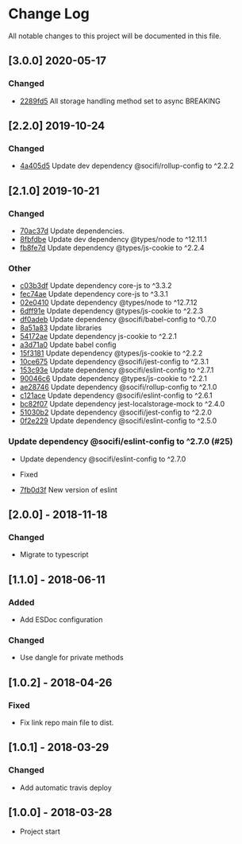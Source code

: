 # Change Log
All notable changes to this project will be documented in this file.

## [3.0.0] 2020-05-17
### Changed
- [2289fd5](https://github.com/fabulator/storage-keeper/commit/2289fd52cd8a2448d0521a6fc0db07d3ae59e108) All storage handling method set to async BREAKING

## [2.2.0] 2019-10-24
### Changed
- [4a405d5](https://github.com/fabulator/storage-keeper/commit/4a405d527ca86811f355e4b0efc5d6a739f7a625) Update dev dependency @socifi/rollup-config to ^2.2.2

## [2.1.0] 2019-10-21
### Changed
- [70ac37d](https://github.com/fabulator/storage-keeper/commit/70ac37d2f1a4a641d03cc7f941ff40516abc84d1) Update dependencies.
- [8fbfdbe](https://github.com/fabulator/storage-keeper/commit/8fbfdbe9d6d33f5be757a73bfea9b6e2324f0aa5) Update dev dependency @types/node to ^12.11.1 
- [fb8fe7d](https://github.com/fabulator/storage-keeper/commit/fb8fe7d5708ec254084672976551d05054427dd9) Update dependency @types/js-cookie to ^2.2.4

### Other
- [c03b3df](https://github.com/fabulator/storage-keeper/commit/c03b3dfa011cc6a0a5327a5af37165130670a1ec) Update dependency core-js to ^3.3.2
- [fec74ae](https://github.com/fabulator/storage-keeper/commit/fec74ae6dafbb468aa17d35014cf360a6d994bf4) Update dependency core-js to ^3.3.1
- [02e0410](https://github.com/fabulator/storage-keeper/commit/02e0410bb7c87bce634dbb80c8e86c4eace996c1) Update dependency @types/node to ^12.7.12
- [6dff91e](https://github.com/fabulator/storage-keeper/commit/6dff91e0f3250ad8fae31a17d10c86f0960bd05b) Update dependency @types/js-cookie to ^2.2.3
- [df0adeb](https://github.com/fabulator/storage-keeper/commit/df0adebb96e705da2b154c3ae514a215286df60f) Update dependency @socifi/babel-config to ^0.7.0
- [8a51a83](https://github.com/fabulator/storage-keeper/commit/8a51a8349a11c77e2e8d79e2d0a39299b346ea9a) Update libraries
- [54172ae](https://github.com/fabulator/storage-keeper/commit/54172ae216cdd9b632ee100bfd3b20f3ffc572bb) Update dependency js-cookie to ^2.2.1
- [a3d71a0](https://github.com/fabulator/storage-keeper/commit/a3d71a0b25c8c6b7f6c8d36bf399b73937740517) Update babel config
- [15f3181](https://github.com/fabulator/storage-keeper/commit/15f318149f44dcd321d1bc4757205e036397ddb5) Update dependency @types/js-cookie to ^2.2.2
- [10ce675](https://github.com/fabulator/storage-keeper/commit/10ce675b5b061648d4026274d932cab6f67ef1ff) Update dependency @socifi/jest-config to ^2.3.1
- [153c93e](https://github.com/fabulator/storage-keeper/commit/153c93e9d1e511cb0310bec2f0a6017018386109) Update dependency @socifi/eslint-config to ^2.7.1
- [90046c6](https://github.com/fabulator/storage-keeper/commit/90046c6a89556d83c55579d256191a76c5d33d99) Update dependency @types/js-cookie to ^2.2.1
- [ae28746](https://github.com/fabulator/storage-keeper/commit/ae28746473b197e5dc8e52a8067059e1e54ce0f0) Update dependency @socifi/rollup-config to ^2.1.0
- [c121ace](https://github.com/fabulator/storage-keeper/commit/c121acee16af44b7e0e7adafebf810fa3fcc7546) Update dependency @socifi/eslint-config to ^2.6.1
- [bc82f07](https://github.com/fabulator/storage-keeper/commit/bc82f07c87e5b68d98514323897d87cb2c462432) Update dependency jest-localstorage-mock to ^2.4.0
- [51030b2](https://github.com/fabulator/storage-keeper/commit/51030b2b84121fc033723bb43aec226719fe323a) Update dependency @socifi/jest-config to ^2.2.0
- [0f2e229](https://github.com/fabulator/storage-keeper/commit/0f2e22909279a99e424001635cb0e29f371fea0d) Update dependency @socifi/eslint-config to ^2.5.0

### Update dependency @socifi/eslint-config to ^2.7.0 (#25)

* Update dependency @socifi/eslint-config to ^2.7.0

* Fixed
- [7fb0d3f](https://github.com/fabulator/storage-keeper/commit/7fb0d3f1d8485bf3046efdd669b6eabb7be1e719) New version of eslint

## [2.0.0] - 2018-11-18
### Changed
- Migrate to typescript


## [1.1.0] - 2018-06-11
### Added
- Add ESDoc configuration

### Changed
- Use dangle for private methods

## [1.0.2] - 2018-04-26
### Fixed
- Fix link repo main file to dist.

## [1.0.1] - 2018-03-29
### Changed
- Add automatic travis deploy

## [1.0.0] - 2018-03-28
- Project start
